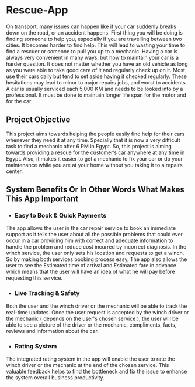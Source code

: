 # Rescue-App

On transport, many issues can happen like if your car suddenly breaks down on the road, or an accident happens. First thing you will be doing is finding someone to help you,
especially if you are travelling between two cities. It becomes harder to find help. This will lead to wasting your time to find a rescuer or someone to pull you up to a mechanic.
Having a car is always very convenient in many ways, but how to maintain your car is a harder question. It does not matter whether you have an old vehicle as long as you were able 
to take good care of it and regularly check up on it. Most use their cars daily but tend to set aside having it checked regularly. These hesitations may lead to minor to 
major repairs jobs, and worst to accidents. A car is usually serviced each 5,000 KM and needs to be looked into by a professional. It must be done to maintain longer 
life span for the motor and for the car.

## Project Objective
This project aims towards helping the people easily find help for their cars whenever they need it at any time. Specially that it is now a very difficult task to 
find a mechanic after 6 PM in Egypt. So, this project is aiming towards providing a rescue for the customer’s car anywhere at any time in Egypt. 
Also, it makes it easier to get a mechanic to fix your car or do your maintenance while you are at your home without you taking it to a repairs center. 

## System Benefits Or In Other Words What Makes This App Important
 
* ### Easy to Book & Quick Payments
The app allows the user in the car repair service to book an immediate support as it tells the user about all the possible problems that could ever occur in a car 
providing him with correct and adequate information to handle the problem and reduce cost incurred by incorrect diagnosis. 
In the winch service, the user only sets his location and requests to get a winch. 
So by making both services booking process easy, The app also allows the user to see the Estimated time of arrival and Estimated fare in advance 
which means that the user will have an idea of what he will pay before requesting this service. 

* ### Live Tracking & Safety
Both the user and the winch driver or the mechanic will be able to track the real-time updates. 
Once the user request is accepted by the winch driver or the mechanic ( depends on the user's chosen service ), 
the user will be able to see a picture of the driver or the mechanic, compliments, facts, reviews and information about the car.
 
* ### Rating System
The integrated rating system in the app will enable the user to rate the winch driver or the mechanic at the end of the chosen service. 
This valuable feedback helps to find the bottleneck and fix the issue to enhance the system overall business productivity. 

